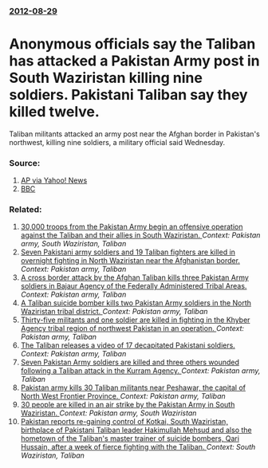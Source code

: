 ### [2012-08-29](/news/2012/08/29/index.md)

# Anonymous officials say the Taliban has attacked a Pakistan Army post in South Waziristan killing nine soldiers. Pakistani Taliban say they killed twelve. 

Taliban militants attacked an army post near the Afghan border in Pakistan&#x27;s northwest, killing nine soldiers, a military official said Wednesday.


### Source:

1. [AP via Yahoo! News](http://news.yahoo.com/militants-attack-pakistan-army-post-kill-9-troops-065810980.html)
2. [BBC](http://www.bbc.co.uk/news/world-asia-19407661)

### Related:

1. [ 30,000 troops from the Pakistan Army begin an offensive operation against the Taliban and their allies in South Waziristan. ](/news/2009/10/17/30-000-troops-from-the-pakistan-army-begin-an-offensive-operation-against-the-taliban-and-their-allies-in-south-waziristan.md) _Context: Pakistan army, South Waziristan, Taliban_
2. [Seven Pakistani army soldiers and 19 Taliban fighters are killed in overnight fighting in North Waziristan near the Afghanistan border. ](/news/2015/06/8/seven-pakistani-army-soldiers-and-19-taliban-fighters-are-killed-in-overnight-fighting-in-north-waziristan-near-the-afghanistan-border.md) _Context: Pakistan army, Taliban_
3. [A cross border attack by the Afghan Taliban kills three Pakistan Army soldiers in Bajaur Agency of the Federally Administered Tribal Areas. ](/news/2014/07/12/a-cross-border-attack-by-the-afghan-taliban-kills-three-pakistan-army-soldiers-in-bajaur-agency-of-the-federally-administered-tribal-areas.md) _Context: Pakistan army, Taliban_
4. [A Taliban suicide bomber kills two Pakistan Army soldiers in the North Waziristan tribal district. ](/news/2013/11/20/a-taliban-suicide-bomber-kills-two-pakistan-army-soldiers-in-the-north-waziristan-tribal-district.md) _Context: Pakistan army, Taliban_
5. [Thirty-five militants and one soldier are killed in fighting in the Khyber Agency tribal region of northwest Pakistan in an operation. ](/news/2013/06/9/thirty-five-militants-and-one-soldier-are-killed-in-fighting-in-the-khyber-agency-tribal-region-of-northwest-pakistan-in-an-operation.md) _Context: Pakistan army, Taliban_
6. [The Taliban releases a video of 17 decapitated Pakistani soldiers. ](/news/2012/06/28/the-taliban-releases-a-video-of-17-decapitated-pakistani-soldiers.md) _Context: Pakistan army, Taliban_
7. [Seven Pakistan Army soldiers are killed and three others wounded following a Taliban attack in the Kurram Agency. ](/news/2012/02/3/seven-pakistan-army-soldiers-are-killed-and-three-others-wounded-following-a-taliban-attack-in-the-kurram-agency.md) _Context: Pakistan army, Taliban_
8. [Pakistan army kills 30 Taliban militants near Peshawar, the capital of North West Frontier Province. ](/news/2010/03/5/pakistan-army-kills-30-taliban-militants-near-peshawar-the-capital-of-north-west-frontier-province.md) _Context: Pakistan army, Taliban_
9. [30 people are killed in an air strike by the Pakistan Army in South Waziristan. ](/news/2010/02/20/30-people-are-killed-in-an-air-strike-by-the-pakistan-army-in-south-waziristan.md) _Context: Pakistan army, South Waziristan_
10. [ Pakistan reports re-gaining control of Kotkai, South Waziristan, birthplace of Pakistani Taliban leader Hakimullah Mehsud and also the hometown of the Taliban's master trainer of suicide bombers, Qari Hussain, after a week of fierce fighting with the Taliban. ](/news/2009/10/24/pakistan-reports-re-gaining-control-of-kotkai-south-waziristan-birthplace-of-pakistani-taliban-leader-hakimullah-mehsud-and-also-the-home.md) _Context: South Waziristan, Taliban_

